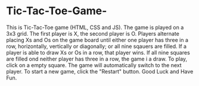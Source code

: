 # Tic-Tac-Toe-Game-
 This is Tic-Tac-Toe game (HTML, CSS and JS).
 The game is played on a 3x3 grid. The first player is X, the second player is O.
Players alternate placing Xs and Os on the game board until either one player has three in a row, horizontally, vertically or diagonally; or all nine sqauers are filled. If a player is able to draw Xs or Os in a row, that player wins. If all nine squares are filled ond neither player has three in a row, the game i a draw. 
 To play, click on a empty square. The game will automatically switch to the next player. To start a new game,
click the "Restart" button.
 Good Luck and Have Fun.   